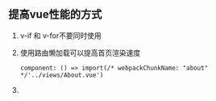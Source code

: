 ## 提高vue性能的方式

1. v-if 和 v-for不要同时使用

2. 使用路由懒加载可以提高首页渲染速度

   ``` component: () => import(/* webpackChunkName: "about"  */'../views/About.vue') ```

3. 

